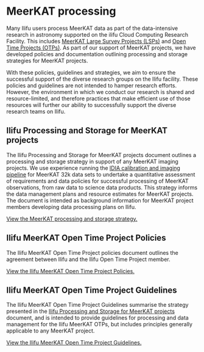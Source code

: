 # MeerKAT processing

Many Ilifu users process MeerKAT data as part of the data-intensive research in astronomy supported on the ilifu Cloud Computing Research Facility. This includes [MeerKAT Large Survey Projects (LSPs)](http://public.ska.ac.za/meerkat/meerkat-large-survey-projects) and [Open Time Projects (OTPs)](https://skaafrica.atlassian.net/servicedesk/customer/portal/1/topic/bc9d6ad2-8321-4e13-a97a-d19d6d019a1c/article/349339747). As part of our support of MeerKAT projects, we have developed policies and documentation outlining processing and storage strategies for MeerKAT projects.

With these policies, guidelines and strategies, we aim to ensure the successful support of the diverse research groups on the Ilifu facility. These policies and guidelines are not intended to hamper research efforts. However, the environment in which we conduct our research is shared and resource-limited, and therefore practices that make efficient use of those resources will further our ability to successfully support the diverse research teams on Ilifu.

## Ilifu Processing and Storage for MeerKAT projects

The Ilifu Processing and Storage for MeerKAT projects document outlines a processing and storage strategy in support of any MeerKAT imaging projects. We use experience running the [IDIA calibration and imaging pipeline](https://idia-pipelines.github.io/docs/processMeerKAT) for MeerKAT 32k data sets to undertake a quantitative assessment of requirements and data policies for successful processing of MeerKAT observations, from raw data to science data products. This strategy informs the data management plans and resource estimates for MeerKAT projects. The document is intended as background information for MeerKAT project members developing data processing plans on Ilifu.

<a href="/astronomy/Ilifu_Processing_and_Storage_for_MeerKAT_projects.pdf">View the MeerKAT processing and storage strategy.</a>

## Ilifu MeerKAT Open Time Project Policies

The Ilifu MeerKAT Open Time Project policies document outlines the agreement between Ilifu and the Ilifu Open Time Project member.

<a href="/astronomy/Ilifu_MeerKAT_Open_Time_Project_Policies.pdf">View the Ilifu MeerKAT Open Time Project Policies.</a>

## Ilifu MeerKAT Open Time Project Guidelines

The Ilifu MeerKAT Open Time Project Guidelines summarise the strategy presented in the <a href="/astronomy/Ilifu_Processing_and_Storage_for_MeerKAT_projects.pdf">Ilifu Processing and Storage for MeerKAT projects</a> document, and is intended to provide guidelines for processing and data management for the Ilifu MeerKAT OTPs, but includes principles generally applicable to any MeerKAT project.

<a href="/astronomy/Ilifu_MeerKAT_Open_Time_Project_Guidelines.pdf">View the Ilifu MeerKAT Open Time Project Guidelines.</a>

